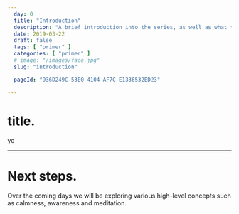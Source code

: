 ```yaml
---
  day: 0
  title: "Introduction"
  description: "A brief introduction into the series, as well as what to expect over the coming days."
  date: 2019-03-22
  draft: false
  tags: [ "primer" ]
  categories: [ "primer" ]
  # image: "/images/face.jpg"
  slug: "introduction"

  pageId: "936D249C-53E0-4104-AF7C-E1336532ED23"

---
```


# title.

yo

---

# Next steps.

Over the coming days we will be exploring various high-level concepts such as calmness, awareness and meditation.

